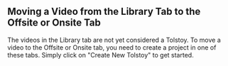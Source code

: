 ## Moving a Video from the Library Tab to the Offsite or Onsite Tab

The videos in the Library tab are not yet considered a Tolstoy. To move a video to the Offsite or Onsite tab, you need to create a project in one of these tabs. Simply click on "Create New Tolstoy" to get started.